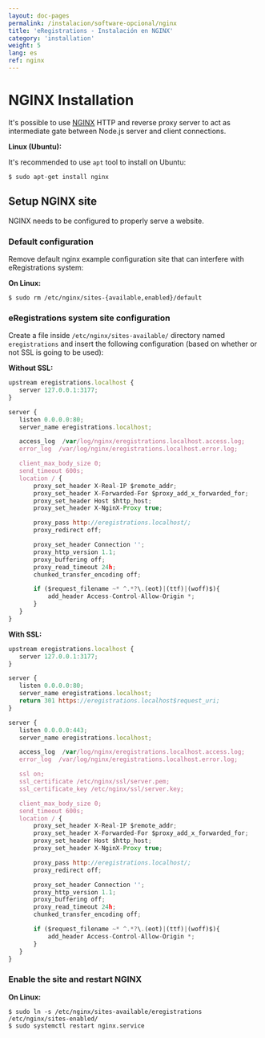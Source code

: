 ```yaml
---
layout: doc-pages
permalink: /instalacion/software-opcional/nginx
title: 'eRegistrations - Instalación en NGINX'
category: 'installation'
weight: 5
lang: es
ref: nginx
---
```


# NGINX Installation

It's possible to use [NGINX](https://nginx.org/en/) HTTP and reverse proxy server to act as intermediate gate between Node.js server and client connections.

**Linux (Ubuntu):**

It's recommended to use `apt` tool to install on Ubuntu:

```console
$ sudo apt-get install nginx
```

## Setup NGINX site

NGINX needs to be configured to properly serve a website.

### Default configuration

Remove default nginx example configuration site that can interfere with eRegistrations system:

**On Linux:**

```console
$ sudo rm /etc/nginx/sites-{available,enabled}/default
```

### eRegistrations system site configuration

Create a file inside `/etc/nginx/sites-available/` directory named `eregistrations` and insert the following configuration (based on whether or not SSL is going to be used):

**Without SSL:**

```javascript
upstream eregistrations.localhost {
   server 127.0.0.1:3177;
}

server {
   listen 0.0.0.0:80;
   server_name eregistrations.localhost;

   access_log  /var/log/nginx/eregistrations.localhost.access.log;
   error_log  /var/log/nginx/eregistrations.localhost.error.log;

   client_max_body_size 0;
   send_timeout 600s;
   location / {
       proxy_set_header X-Real-IP $remote_addr;
       proxy_set_header X-Forwarded-For $proxy_add_x_forwarded_for;
       proxy_set_header Host $http_host;
       proxy_set_header X-NginX-Proxy true;

       proxy_pass http://eregistrations.localhost/;
       proxy_redirect off;

       proxy_set_header Connection '';
       proxy_http_version 1.1;
       proxy_buffering off;
       proxy_read_timeout 24h;
       chunked_transfer_encoding off;

       if ($request_filename ~* ^.*?\.(eot)|(ttf)|(woff)$){
           add_header Access-Control-Allow-Origin *;
       }
   }
}
```

**With SSL:**

```javascript
upstream eregistrations.localhost {
   server 127.0.0.1:3177;
}

server {
   listen 0.0.0.0:80;
   server_name eregistrations.localhost;
   return 301 https://eregistrations.localhost$request_uri;
}

server {
   listen 0.0.0.0:443;
   server_name eregistrations.localhost;

   access_log  /var/log/nginx/eregistrations.localhost.access.log;
   error_log  /var/log/nginx/eregistrations.localhost.error.log;

   ssl on;
   ssl_certificate /etc/nginx/ssl/server.pem;
   ssl_certificate_key /etc/nginx/ssl/server.key;

   client_max_body_size 0;
   send_timeout 600s;
   location / {
       proxy_set_header X-Real-IP $remote_addr;
       proxy_set_header X-Forwarded-For $proxy_add_x_forwarded_for;
       proxy_set_header Host $http_host;
       proxy_set_header X-NginX-Proxy true;

       proxy_pass http://eregistrations.localhost/;
       proxy_redirect off;

       proxy_set_header Connection '';
       proxy_http_version 1.1;
       proxy_buffering off;
       proxy_read_timeout 24h;
       chunked_transfer_encoding off;

       if ($request_filename ~* ^.*?\.(eot)|(ttf)|(woff)$){
           add_header Access-Control-Allow-Origin *;
       }
   }
}
```

### Enable the site and restart NGINX

**On Linux:**

```console
$ sudo ln -s /etc/nginx/sites-available/eregistrations /etc/nginx/sites-enabled/
$ sudo systemctl restart nginx.service
```
